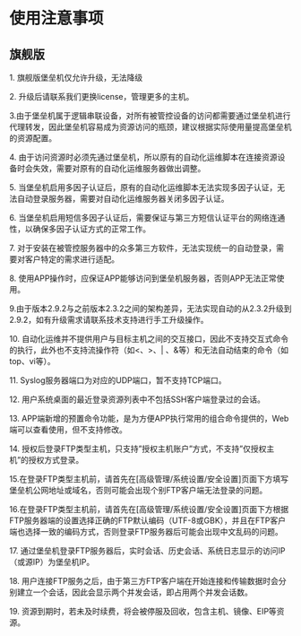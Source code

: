 

# 使用注意事项

## 旗舰版

1\. 旗舰版堡垒机仅允许升级，无法降级

2\. 升级后请联系我们更换license，管理更多的主机。

3\.由于堡垒机属于逻辑串联设备，对所有被管控设备的访问都需要通过堡垒机进行代理转发，因此堡垒机容易成为资源访问的瓶颈，建议根据实际使用量提高堡垒机的资源配置。

4\. 由于访问资源时必须先通过堡垒机，所以原有的自动化运维脚本在连接资源设备时会失效，需要对原有的自动化运维服务器做出调整。

5\. 当堡垒机启用多因子认证后，原有的自动化运维脚本无法实现多因子认证，无法自动登录服务器，需要对自动化运维服务器关闭多因子认证。

6\. 当堡垒机启用短信多因子认证后，需要保证与第三方短信认证平台的网络连通性，以确保多因子认证方式的正常工作。

7\. 对于安装在被管控服务器中的众多第三方软件，无法实现统一的自动登录，需要对客户特定的需求进行适配。

8\. 使用APP操作时，应保证APP能够访问到堡垒机服务器，否则APP无法正常使用。

9\.由于版本2.9.2与之前版本2.3.2之间的架构差异，无法实现自动的从2.3.2升级到2.9.2，如有升级需求请联系技术支持进行手工升级操作。

10\. 自动化运维并不提供用户与目标主机之间的交互接口，因此不支持交互式命令的执行，此外也不支持流操作符（如\<、\>、|
、&等）和无法自动结束的命令（如top、vi等）。

11\. Syslog服务器端口为对应的UDP端口，暂不支持TCP端口。

12\. 用户系统桌面的最近登录资源列表中不包括SSH客户端登录过的会话。

13\. APP端新增的预置命令功能，是为方便APP执行常用的组合命令提供的，Web端可以查看使用，但不支持修改。

14\. 授权后登录FTP类型主机，只支持”授权主机账户”方式，不支持”仅授权主机”的授权方式登录。

15\.在登录FTP类型主机前，请首先在\[高级管理/系统设置/安全设置\]页面下方填写堡垒机公网地址或域名，否则可能会出现个别FTP客户端无法登录的问题。

16\.在登录FTP类型主机前，请首先在\[高级管理/系统设置/安全设置\]页面下方根据FTP服务器端的设置选择正确的FTP默认编码（UTF-8或GBK），并且在FTP客户端也选择一致的编码方式，否则登录FTP服务器后可能会出现中文乱码的问题。

17\. 通过堡垒机登录FTP服务器后，实时会话、历史会话、系统日志显示的访问IP（或源IP）为堡垒机IP。

18\. 用户连接FTP服务之后，由于第三方FTP客户端在开始连接和传输数据时会分别建立一个会话，因此会显示两个并发会话，即占用两个并发会话数。

19\. 资源到期时，若未及时续费，将会被停服及回收，包含主机、镜像、EIP等资源。


